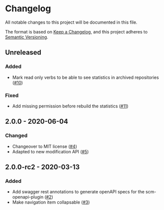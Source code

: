 # Changelog
All notable changes to this project will be documented in this file.

The format is based on [Keep a Changelog](https://keepachangelog.com/en/1.0.0/),
and this project adheres to [Semantic Versioning](https://semver.org/spec/v2.0.0.html).

## Unreleased
### Added
- Mark read only verbs to be able to see statistics in archived repositories ([#10](https://github.com/scm-manager/scm-statistic-plugin/pull/10))

### Fixed
- Add missing permission before rebuild the statistics ([#11](https://github.com/scm-manager/scm-statistic-plugin/pull/11))

## 2.0.0 - 2020-06-04
### Changed
- Changeover to MIT license ([#4](https://github.com/scm-manager/scm-statistic-plugin/pull/4))
- Adapted to new modification API ([#5](https://github.com/scm-manager/scm-statistic-plugin/pull/5))

## 2.0.0-rc2 - 2020-03-13
### Added
- Add swagger rest annotations to generate openAPI specs for the scm-openapi-plugin ([#2](https://github.com/scm-manager/scm-statistic-plugin/pull/2))
- Make navigation item collapsable ([#3](https://github.com/scm-manager/scm-statistic-plugin/pull/3))
